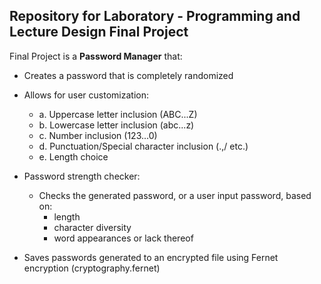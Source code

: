## Repository for Laboratory - Programming and Lecture Design Final Project

Final Project is a **Password Manager** that:

- Creates a password that is completely randomized

- Allows for user customization:
  - a. Uppercase letter inclusion (ABC...Z)
  - b. Lowercase letter inclusion (abc...z)
  - c. Number inclusion (123...0)
  - d. Punctuation/Special character inclusion (.,/ etc.)
  - e. Length choice

- Password strength checker:
  - Checks the generated password, or a user input password, based on:
    - length
    - character diversity
    - word appearances or lack thereof

- Saves passwords generated to an encrypted file using Fernet encryption (cryptography.fernet)
